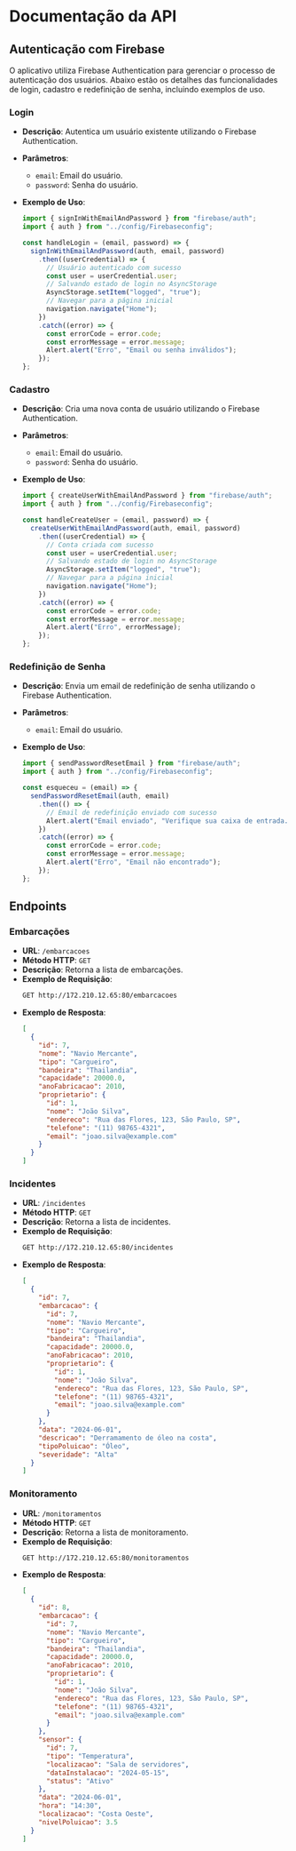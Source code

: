 # Documentação da API

## Autenticação com Firebase

O aplicativo utiliza Firebase Authentication para gerenciar o processo de autenticação dos usuários. Abaixo estão os detalhes das funcionalidades de login, cadastro e redefinição de senha, incluindo exemplos de uso.

### Login

- **Descrição**: Autentica um usuário existente utilizando o Firebase Authentication.
- **Parâmetros**:
  - `email`: Email do usuário.
  - `password`: Senha do usuário.
- **Exemplo de Uso**:

  ```javascript
  import { signInWithEmailAndPassword } from "firebase/auth";
  import { auth } from "../config/Firebaseconfig";

  const handleLogin = (email, password) => {
    signInWithEmailAndPassword(auth, email, password)
      .then((userCredential) => {
        // Usuário autenticado com sucesso
        const user = userCredential.user;
        // Salvando estado de login no AsyncStorage
        AsyncStorage.setItem("logged", "true");
        // Navegar para a página inicial
        navigation.navigate("Home");
      })
      .catch((error) => {
        const errorCode = error.code;
        const errorMessage = error.message;
        Alert.alert("Erro", "Email ou senha inválidos");
      });
  };
  ```

### Cadastro

- **Descrição**: Cria uma nova conta de usuário utilizando o Firebase Authentication.
- **Parâmetros**:
  - `email`: Email do usuário.
  - `password`: Senha do usuário.
- **Exemplo de Uso**:

  ```javascript
  import { createUserWithEmailAndPassword } from "firebase/auth";
  import { auth } from "../config/Firebaseconfig";

  const handleCreateUser = (email, password) => {
    createUserWithEmailAndPassword(auth, email, password)
      .then((userCredential) => {
        // Conta criada com sucesso
        const user = userCredential.user;
        // Salvando estado de login no AsyncStorage
        AsyncStorage.setItem("logged", "true");
        // Navegar para a página inicial
        navigation.navigate("Home");
      })
      .catch((error) => {
        const errorCode = error.code;
        const errorMessage = error.message;
        Alert.alert("Erro", errorMessage);
      });
  };
  ```

### Redefinição de Senha

- **Descrição**: Envia um email de redefinição de senha utilizando o Firebase Authentication.
- **Parâmetros**:
  - `email`: Email do usuário.
- **Exemplo de Uso**:

  ```javascript
  import { sendPasswordResetEmail } from "firebase/auth";
  import { auth } from "../config/Firebaseconfig";

  const esqueceu = (email) => {
    sendPasswordResetEmail(auth, email)
      .then(() => {
        // Email de redefinição enviado com sucesso
        Alert.alert("Email enviado", "Verifique sua caixa de entrada.");
      })
      .catch((error) => {
        const errorCode = error.code;
        const errorMessage = error.message;
        Alert.alert("Erro", "Email não encontrado");
      });
  };
  ```

## Endpoints

### Embarcações

- **URL**: `/embarcacoes`
- **Método HTTP**: `GET`
- **Descrição**: Retorna a lista de embarcações.
- **Exemplo de Requisição**:
  ```bash
  GET http://172.210.12.65:80/embarcacoes
  ```
- **Exemplo de Resposta**:
  ```json
  [
    {
      "id": 7,
      "nome": "Navio Mercante",
      "tipo": "Cargueiro",
      "bandeira": "Thailandia",
      "capacidade": 20000.0,
      "anoFabricacao": 2010,
      "proprietario": {
        "id": 1,
        "nome": "João Silva",
        "endereco": "Rua das Flores, 123, São Paulo, SP",
        "telefone": "(11) 98765-4321",
        "email": "joao.silva@example.com"
      }
    }
  ]
  ```

### Incidentes

- **URL**: `/incidentes`
- **Método HTTP**: `GET`
- **Descrição**: Retorna a lista de incidentes.
- **Exemplo de Requisição**:
  ```bash
  GET http://172.210.12.65:80/incidentes
  ```
- **Exemplo de Resposta**:
  ```json
  [
    {
      "id": 7,
      "embarcacao": {
        "id": 7,
        "nome": "Navio Mercante",
        "tipo": "Cargueiro",
        "bandeira": "Thailandia",
        "capacidade": 20000.0,
        "anoFabricacao": 2010,
        "proprietario": {
          "id": 1,
          "nome": "João Silva",
          "endereco": "Rua das Flores, 123, São Paulo, SP",
          "telefone": "(11) 98765-4321",
          "email": "joao.silva@example.com"
        }
      },
      "data": "2024-06-01",
      "descricao": "Derramamento de óleo na costa",
      "tipoPoluicao": "Óleo",
      "severidade": "Alta"
    }
  ]
  ```

### Monitoramento

- **URL**: `/monitoramentos`
- **Método HTTP**: `GET`
- **Descrição**: Retorna a lista de monitoramento.
- **Exemplo de Requisição**:
  ```bash
  GET http://172.210.12.65:80/monitoramentos
  ```
- **Exemplo de Resposta**:
  ```json
  [
    {
      "id": 8,
      "embarcacao": {
        "id": 7,
        "nome": "Navio Mercante",
        "tipo": "Cargueiro",
        "bandeira": "Thailandia",
        "capacidade": 20000.0,
        "anoFabricacao": 2010,
        "proprietario": {
          "id": 1,
          "nome": "João Silva",
          "endereco": "Rua das Flores, 123, São Paulo, SP",
          "telefone": "(11) 98765-4321",
          "email": "joao.silva@example.com"
        }
      },
      "sensor": {
        "id": 7,
        "tipo": "Temperatura",
        "localizacao": "Sala de servidores",
        "dataInstalacao": "2024-05-15",
        "status": "Ativo"
      },
      "data": "2024-06-01",
      "hora": "14:30",
      "localizacao": "Costa Oeste",
      "nivelPoluicao": 3.5
    }
  ]
  ```
